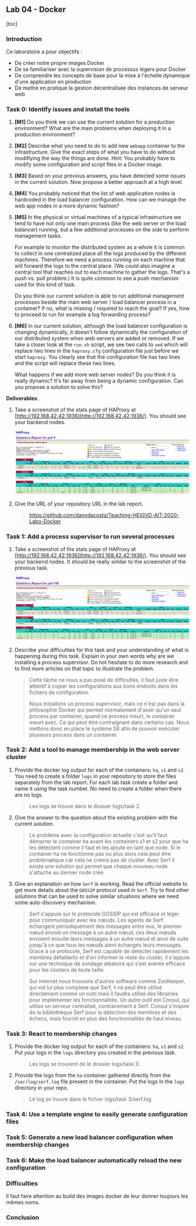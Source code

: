 ## Lab 04 - Docker

[toc]

### Introduction

Ce laboratoire a pour objectifs :

- De créer notre propre images Docker
- De se familiariser avec la supervision de processus légers pour Docker
- De comprendre les concepts de base pour la mise à l'échelle dynamique d'une application en production
- De mettre en pratique la gestion décentralisée des instances de serveur web

### Task 0: Identify issues and install the tools

1. **[M1]** Do you think we can use the current solution for a production environment? What are the main problems when deploying it in a production environment?

   > 

2. **[M2]** Describe what you need to do to add new `webapp` container to the infrastructure. Give the exact steps of what you have to do without modifiying the way the things are done. Hint: You probably have to modify some configuration and script files in a Docker image.

   > 

3. **[M3]** Based on your previous answers, you have detected some issues in the current solution. Now propose a better approach at a high level.

   > 

4. **[M4]** You probably noticed that the list of web application nodes is hardcoded in the load balancer configuration. How can we manage the web app nodes in a more dynamic fashion?

   > 

5. **[M5]** In the physical or virtual machines of a typical infrastructure we tend to have not only one main process (like the web server or the load balancer) running, but a few additional processes on the side to perform management tasks.

   For example to monitor the distributed system as a whole it is common to collect in one centralized place all the logs produced by the different machines. Therefore we need a process running on each machine that will forward the logs to the central place. (We could also imagine a central tool that reaches out to each machine to gather the logs. That's a push vs. pull problem.) It is quite common to see a push mechanism used for this kind of task.

   Do you think our current solution is able to run additional management processes beside the main web server / load balancer process in a container? If no, what is missing / required to reach the goal? If yes, how to proceed to run for example a log forwarding process?

   > 

6. **[M6]** In our current solution, although the load balancer configuration is changing dynamically, it doesn't follow dynamically the configuration of our distributed system when web servers are added or removed. If we take a closer look at the `run.sh` script, we see two calls to `sed` which will replace two lines in the `haproxy.cfg` configuration file just before we start `haproxy`. You clearly see that the configuration file has two lines and the script will replace these two lines.

   What happens if we add more web server nodes? Do you think it is really dynamic? It's far away from being a dynamic configuration. Can you propose a solution to solve this?

   > 

**Deliverables**:

1. Take a screenshot of the stats page of HAProxy at [http://192.168.42.42:1936](http://192.168.42.42:1936/). You should see your backend nodes.

   ![task0_1](./img/task0_1.png)

2. Give the URL of your repository URL in the lab report.

   > https://github.com/danydacosta/Teaching-HEIGVD-AIT-2020-Labo-Docker

### Task 1: Add a process supervisor to run several processes

1. Take a screenshot of the stats page of HAProxy at [http://192.168.42.42:1936](http://192.168.42.42:1936/). You should see your backend nodes. It should be really similar to the screenshot of the previous task.

   ![task0_1](./img/task1_1.png)

2. Describe your difficulties for this task and your understanding of what is happening during this task. Explain in your own words why are we installing a process supervisor. Do not hesitate to do more research and to find more articles on that topic to illustrate the problem.

   > Cette tâche ne nous a pas posé de difficultés, il faut juste être attentif à copier les configurations aux bons endroits dans les fichiers de configuration.
   >
   > Nous installons un process supervisor, mais ce n'est pas dans la philosophie Docker qui permet normalement d'avoir qu'un seul process par container, quand ce process meurt, le container meurt avec. Ce qui peut être contraignant dans certains cas. Nous mettons donc en place le système S6 afin de pouvoir exécuter plusieurs process dans un container.

### Task 2: Add a tool to manage membership in the web server cluster

1. Provide the docker log output for each of the containers: `ha`, `s1` and `s2`. You need to create a folder `logs` in your repository to store the files separately from the lab report. For each lab task create a folder and name it using the task number. No need to create a folder when there are no logs.

   > Les logs se trouve dans le dossier logs/task 2.

2. Give the answer to the question about the existing problem with the current solution.

   > Le problème avec la configuration actuelle c'est qu'il faut démarrer le container ha avant les containers s1 et s2 pour que ha les détectent comme il faut et les ajoute en tant que node. Si le container ha ne fonctionne pas ou plus alors cela peut être problématique car cela ne créera pas de cluster. Avec Serf il existe une solution qui permet que chaque nouveau node s'attache au dernier node créé. 

3. Give an explanation on how `Serf` is working. Read the official website to get more details about the `GOSSIP` protocol used in `Serf`. Try to find other solutions that can be used to solve similar situations where we need some auto-discovery mechanism.

   > Serf s'appuie sur le protocole GOSSIP qui est efficace et léger pour communiquer avec les nœuds. Les agents de Serf échangent périodiquement des messages entre eux, le premier nœud envoie un message à un autre nœud, ces deux nœuds envoient ensuite leurs messages à un autre nœud et ainsi de suite jusqu'à ce que tous les nœuds aient échangés leurs messages. Grace à ce protocole, Serf est capable de détecter rapidement les membres défaillants et d'en informer le reste du cluster, il s'appuie sur une technique de sondage aléatoire qui s'est avérée efficace pour les clusters de toute taille.
   >
   > Sur internet nous trouvons d'autres software comme ZooKeeper, qui est lui plus complexe que Serf, il ne peut être utilisé directement comme un outil mais il faudra utilisé des librairies pour implémenter les fonctionnalités. Un autre outil est Consul, qui utilise un serveur centralisé, contrairement à Serf. Consul s'inspire de la bibliothéque Serf pour la détection des membres et des échecs, mais fournit en plus des fonctionnalités de haut niveau.

### Task 3: React to membership changes

1. Provide the docker log output for each of the containers: `ha`, `s1` and `s2`. Put your logs in the `logs` directory you created in the previous task.

   > Les logs se trouvent de le dossier logs/task 3.

2. Provide the logs from the `ha` container gathered directly from the `/var/log/serf.log` file present in the container. Put the logs in the `logs` directory in your repo.

   > Le log se trouve dans le fichier logs/task 3/serf.log

### Task 4: Use a template engine to easily generate configuration files



### Task 5: Generate a new load balancer configuration when membership changes



### Task 6: Make the load balancer automatically reload the new configuration



### Difficulties

Il faut faire attention au build des images docker de leur donner toujours les mêmes noms.

### Conclusion
